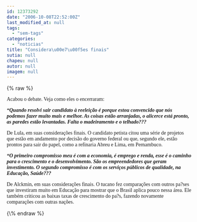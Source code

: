 ```yaml
---
id: 12373292
date: "2006-10-08T22:52:00Z"
last_modified_at: null
tags:
  - "sem-tags"
categories:
  - "noticias"
title: "Considera\u00e7\u00f5es finais"
sutia: null
chapeu: null
autor: null
imagem: null
---
```

{\% raw %}
<p><P><FONT face=Verdana>Acabou o debate. Veja como eles o encerraram:</FONT></P></p>
<p><P><FONT face=Verdana><STRONG><EM>“Quando resolvi sair candidato à reeleição é porque estou convencido que nós podemos fazer muito mais e melhor. As coisas estão arranjadas, o alicerce está pronto, as paredes estão levantadas. Falta o madeiramento e o telhado???</EM></STRONG></FONT></P></p>
<p><P><FONT face=Verdana>De Lula, em suas considerações finais. O candidato petista citou uma série de projetos que estão em andamento por decisão do governo federal ou que, segundo ele, estão prontos para sair do papel, como a refinaria Abreu e Lima, em Pernambuco.</FONT></P></p>
<p><P><FONT face=Verdana><STRONG><EM>“O primeiro compromisso meu é com a economia, é emprego e renda, esse é o caminho para o crescimento e o desenvolvimento. São os empreendedores que geram investimento. O segundo compromisso é com os serviços públicos de qualidade, na Educação, Saúde???</EM></STRONG></FONT></P></p>
<p><P><FONT face=Verdana>De Alckmin, em suas considerações finais. O tucano fez comparações com outros pa?ses que investiram muito em Educação para mostrar que o Brasil aplica pouco nessa área. Ele também criticou as baixas taxas de crescimento do pa?s, fazendo novamente comparações com outras nações.</FONT></P> </p>
{\% endraw %}
